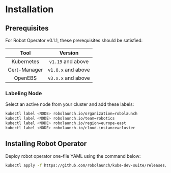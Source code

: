 # Installation
## Prerequisites

For Robot Operator v0.1.1, these prerequisites should be satisfied:

|     Tool     |       Version      |
|:------------:|:------------------:|
|  Kubernetes  |  `v1.19` and above |
| Cert-Manager | `v1.8.x` and above |
|    OpenEBS   | `v3.x.x` and above |

### Labeling Node

Select an active node from your cluster and add these labels:

```bash
kubectl label <NODE> robolaunch.io/organization=robolaunch
kubectl label <NODE> robolaunch.io/team=robotics
kubectl label <NODE> robolaunch.io/region=europe-east
kubectl label <NODE> robolaunch.io/cloud-instance=cluster
```

## Installing Robot Operator

Deploy robot operator one-file YAML using the command below:

```bash
kubectl apply -f https://github.com/robolaunch/kube-dev-suite/releases/download/v0.1.1/robot_operator.yaml
```
